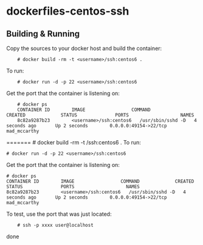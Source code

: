 dockerfiles-centos-ssh
======
Building & Running
------
Copy the sources to your docker host and build the container:

		# docker build -rm -t <username>/ssh:centos6 .
To run:

		# docker run -d -p 22 <username>/ssh:centos6
Get the port that the container is listening on:

		# docker ps
		CONTAINER ID        IMAGE                 COMMAND             CREATED             STATUS              PORTS                   NAMES
		8c82a9287b23        <username>/ssh:centos6   /usr/sbin/sshd -D   4 seconds ago       Up 2 seconds        0.0.0.0:49154->22/tcp   mad_mccarthy        
=======
    # docker build -rm -t <username>/ssh:centos6 .
To run:

    # docker run -d -p 22 <username>/ssh:centos6
Get the port that the container is listening on:

    # docker ps
    CONTAINER ID        IMAGE                 COMMAND             CREATED             STATUS              PORTS                   NAMES
    8c82a9287b23        <username>/ssh:centos6   /usr/sbin/sshd -D   4 seconds ago       Up 2 seconds        0.0.0.0:49154->22/tcp   mad_mccarthy        
To test, use the port that was just located:

		# ssh -p xxxx user@localhost

done
